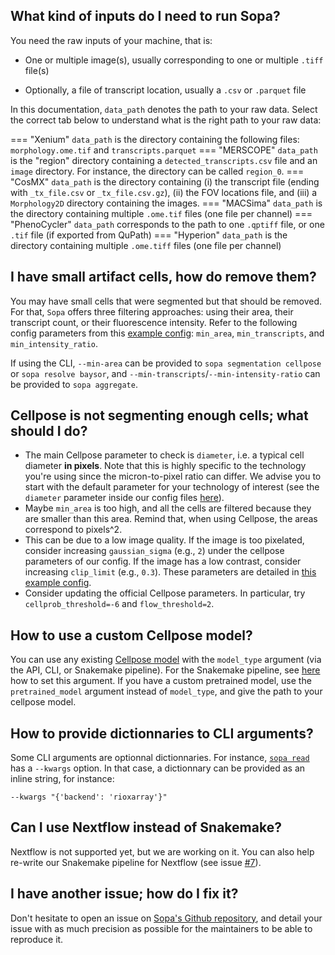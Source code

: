 ## What kind of inputs do I need to run Sopa?

You need the raw inputs of your machine, that is:

- One or multiple image(s), usually corresponding to one or multiple `.tiff` file(s)

- Optionally, a file of transcript location, usually a `.csv` or `.parquet` file

In this documentation, `data_path` denotes the path to your raw data. Select the correct tab below to understand what is the right path to your raw data:

=== "Xenium"
    `data_path` is the directory containing the following files: `morphology.ome.tif` and `transcripts.parquet`
=== "MERSCOPE"
    `data_path` is the "region" directory containing a `detected_transcripts.csv` file and an `image` directory. For instance, the directory can be called `region_0`.
=== "CosMX"
    `data_path` is the directory containing (i) the transcript file (ending with `_tx_file.csv` or `_tx_file.csv.gz`), (ii) the FOV locations file, and (iii) a `Morphology2D` directory containing the images.
=== "MACSima"
    `data_path` is the directory containing multiple `.ome.tif` files (one file per channel)
=== "PhenoCycler"
    `data_path` corresponds to the path to one `.qptiff` file, or one `.tif` file (if exported from QuPath)
=== "Hyperion"
    `data_path` is the directory containing multiple `.ome.tiff` files (one file per channel)

## I have small artifact cells, how do remove them?

You may have small cells that were segmented but that should be removed. For that, `Sopa` offers three filtering approaches: using their area, their transcript count, or their fluorescence intensity. Refer to the following config parameters from this [example config](https://github.com/gustaveroussy/sopa/blob/master/workflow/config/example_commented.yaml): `min_area`, `min_transcripts`, and `min_intensity_ratio`.

If using the CLI, `--min-area` can be provided to `sopa segmentation cellpose` or `sopa resolve baysor`, and `--min-transcripts`/`--min-intensity-ratio` can be provided to `sopa aggregate`.

## Cellpose is not segmenting enough cells; what should I do?

- The main Cellpose parameter to check is `diameter`, i.e. a typical cell diameter **in pixels**. Note that this is highly specific to the technology you're using since the micron-to-pixel ratio can differ. We advise you to start with the default parameter for your technology of interest (see the `diameter` parameter inside our config files [here](https://github.com/gustaveroussy/sopa/tree/master/workflow/config)).
- Maybe `min_area` is too high, and all the cells are filtered because they are smaller than this area. Remind that, when using Cellpose, the areas correspond to pixels^2.
- This can be due to a low image quality. If the image is too pixelated, consider increasing `gaussian_sigma` (e.g., `2`) under the cellpose parameters of our config. If the image has a low contrast, consider increasing `clip_limit` (e.g., `0.3`). These parameters are detailed in [this example config](https://github.com/gustaveroussy/sopa/blob/master/workflow/config/example_commented.yaml).
- Consider updating the official Cellpose parameters. In particular, try `cellprob_threshold=-6` and `flow_threshold=2`.

## How to use a custom Cellpose model?

You can use any existing [Cellpose model](https://cellpose.readthedocs.io/en/latest/models.html) with the `model_type` argument (via the API, CLI, or Snakemake pipeline). For the Snakemake pipeline, see [here](https://github.com/gustaveroussy/sopa/blob/master/workflow/config/example_commented.yaml) how to set this argument.
If you have a custom pretrained model, use the `pretrained_model` argument instead of `model_type`, and give the path to your cellpose model.

## How to provide dictionnaries to CLI arguments?

Some CLI arguments are optionnal dictionnaries. For instance, [`sopa read`](../cli/#sopa-read) has a `--kwargs` option. In that case, a dictionnary can be provided as an inline string, for instance:

`--kwargs "{'backend': 'rioxarray'}"`

## Can I use Nextflow instead of Snakemake?

Nextflow is not supported yet, but we are working on it. You can also help re-write our Snakemake pipeline for Nextflow (see issue [#7](https://github.com/gustaveroussy/sopa/issues/7)).

## I have another issue; how do I fix it?

Don't hesitate to open an issue on [Sopa's Github repository](https://github.com/gustaveroussy/sopa/issues), and detail your issue with as much precision as possible for the maintainers to be able to reproduce it.
